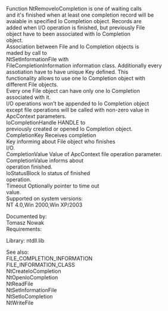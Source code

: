 Function NtRemoveIoCompletion is one of waiting calls \
and it's finished when at least one completion record will be \
avaiable in specified Io Completion object. Records are \
added when I/O operation is finished, but previously File \
object have to been associated with Io Completion \
object. \
Association between File and Io Completion objects is \
maded by call to \
NtSetInformationFile with \
FileCompletionInformation information class. Additionally every \
assotiation have to have unique Key defined. This \
functionality allows to use one Io Completion object with \
different File objects. \
Every one File object can have only one Io Completion \
associated with it. \
I/O operations won't be appended to Io Completion object \
except file operations will be called with non\-zero value in \
ApcContext parameters. \
IoCompletionHandle HANDLE to \
previously created or opened Io Completion object. \
CompletionKey Receives completion \
Key informing about File object who finishes \
I/O. \
CompletionValue Value of ApcContext file operation parameter. \
CompletionValue informs about \
operation finished. \
IoStatusBlock Io status of finished \
operation. \
Timeout Optionally pointer to time out \
value. \
Supported on system versions: \
NT 4.0,Win 2000,Win XP/2003

Documented by: \
Tomasz Nowak \
Requirements:

Library: ntdll.lib

See also: \
FILE\_COMPLETION\_INFORMATION \
FILE\_INFORMATION\_CLASS \
NtCreateIoCompletion \
NtOpenIoCompletion \
NtReadFile \
NtSetInformationFile \
NtSetIoCompletion \
NtWriteFile
